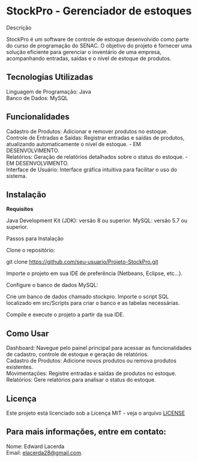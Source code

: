 # StockPro - Gerenciador de estoques

 Descrição

StockPro é um software de controle de estoque desenvolvido como parte do curso de programação do SENAC. 
O objetivo do projeto é fornecer uma solução eficiente para gerenciar o inventário de uma empresa, acompanhando entradas, saídas e o nível de estoque de produtos.

## Tecnologias Utilizadas

   Linguagem de Programação: Java
   <br>
   Banco de Dados: MySQL
    
## Funcionalidades

   Cadastro de Produtos: Adicionar e remover produtos no estoque.
    <br>
   Controle de Entradas e Saídas: Registrar entradas e saídas de produtos, atualizando automaticamente o nível de estoque. - EM DESENVOLVIMENTO.
    <br>
   Relatórios: Geração de relatórios detalhados sobre o status do estoque. - EM DESENVOLVIMENTO.
    <br>
   Interface de Usuário: Interface gráfica intuitiva para facilitar o uso do sistema.
    <br>

## Instalação 
 **Requisitos**

   Java Development Kit (JDK): versão 8 ou superior.
   MySQL: versão 5.7 ou superior.

Passos para Instalação

   Clone o repositório:

   git clone https://github.com/seu-usuario/Projeto-StockPro.git

Importe o projeto em sua IDE de preferência (Netbeans, Eclipse, etc...).

Configure o banco de dados MySQL:

   Crie um banco de dados chamado stockpro.
   Importe o script SQL localizado em src/Scripts para criar o banco e as tabelas necessárias.

Compile e execute o projeto a partir da sua IDE.
 
 ## Como Usar

   Dashboard: Navegue pelo painel principal para acessar as funcionalidades de cadastro, controle de estoque e geração de relatórios.
   <br>
   Cadastro de Produtos: Adicione novos produtos ou remova produtos existentes.<br>
   Movimentações: Registre entradas e saídas de produtos no estoque.<br>
   Relatórios: Gere relatórios para analisar o status do estoque.<br>

## Licença

Este projeto está licenciado sob a Licença MIT - veja o arquivo <a href="https://github.com/edwardlacerda/Projeto-StockPro/blob/main/LICENSELICENSE">LICENSE<a/>
<br>

## Para mais informações, entre em contato:

   Nome: Edward Lacerda<br>
   Email: <a href="mailto:seuemail@exemplo.com">elacerda28@gmail.com</a>.
